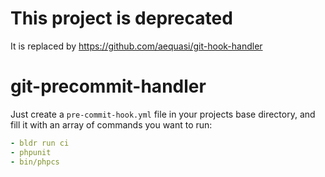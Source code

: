 # This project is deprecated

It is replaced by https://github.com/aequasi/git-hook-handler

# git-precommit-handler


Just create a `pre-commit-hook.yml` file in your projects base directory, and fill it with an array of commands you want to run:

```yml
- bldr run ci
- phpunit
- bin/phpcs
```
